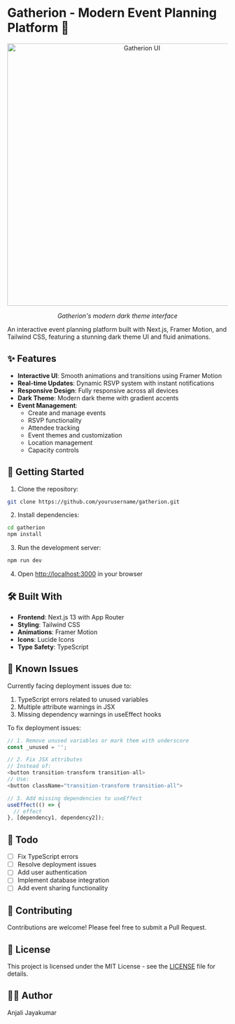 # Gatherion - Modern Event Planning Platform 🎉
<div align="center">
  <img src="/public/images/gatherion.jpg" alt="Gatherion UI" width="600"/>
  <p><em>Gatherion's modern dark theme interface</em></p>
</div>
An interactive event planning platform built with Next.js, Framer Motion, and Tailwind CSS, featuring a stunning dark theme UI and fluid animations.

## ✨ Features

- **Interactive UI**: Smooth animations and transitions using Framer Motion
- **Real-time Updates**: Dynamic RSVP system with instant notifications
- **Responsive Design**: Fully responsive across all devices
- **Dark Theme**: Modern dark theme with gradient accents
- **Event Management**:
  - Create and manage events
  - RSVP functionality
  - Attendee tracking
  - Event themes and customization
  - Location management
  - Capacity controls

## 🚀 Getting Started

1. Clone the repository:
```bash
git clone https://github.com/yourusername/gatherion.git
```

2. Install dependencies:
```bash
cd gatherion
npm install
```

3. Run the development server:
```bash
npm run dev
```

4. Open [http://localhost:3000](http://localhost:3000) in your browser

## 🛠️ Built With

- **Frontend**: Next.js 13 with App Router
- **Styling**: Tailwind CSS
- **Animations**: Framer Motion
- **Icons**: Lucide Icons
- **Type Safety**: TypeScript

## 🐛 Known Issues

Currently facing deployment issues due to:
1. TypeScript errors related to unused variables
2. Multiple attribute warnings in JSX
3. Missing dependency warnings in useEffect hooks

To fix deployment issues:
```typescript
// 1. Remove unused variables or mark them with underscore
const _unused = '';

// 2. Fix JSX attributes
// Instead of:
<button transition-transform transition-all>
// Use:
<button className="transition-transform transition-all">

// 3. Add missing dependencies to useEffect
useEffect(() => {
  // effect
}, [dependency1, dependency2]);
```

## 📝 Todo

- [ ] Fix TypeScript errors
- [ ] Resolve deployment issues
- [ ] Add user authentication
- [ ] Implement database integration
- [ ] Add event sharing functionality

## 🤝 Contributing

Contributions are welcome! Please feel free to submit a Pull Request.

## 📄 License

This project is licensed under the MIT License - see the [LICENSE](LICENSE) file for details.

## 👩‍💻 Author

Anjali Jayakumar

